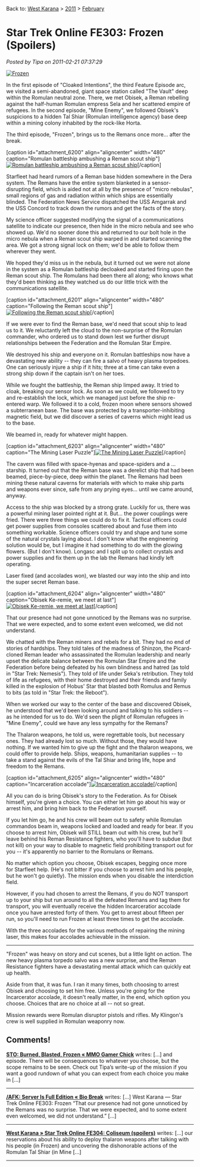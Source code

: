 Back to: [West Karana](/posts/westkarana.md) > [2011](/posts/2011/westkarana.md) > [February](./westkarana.md)
# Star Trek Online FE303: Frozen (Spoilers)

*Posted by Tipa on 2011-02-21 07:37:29*

[![](../../../uploads/2011/02/GameClient-2011-02-19-13-57-38-51-480x326.jpg "Frozen")](../../../uploads/2011/02/GameClient-2011-02-19-13-57-38-51.jpg)

In the first episode of "Cloaked Intentions", the third Feature Episode arc, we visited a semi-abandoned, giant space station called "The Vault" deep within the Romulan neutral zone. There, we met Obisek, a Reman rebelling against the half-human Romulan empress Sela and her scattered empire of refugees. In the second episode, "Mine Enemy", we followed Obisek's suspicions to a hidden Tal Shiar (Romulan intelligence agency) base deep within a mining colony inhabited by the rock-like Horta.

The third episode, "Frozen", brings us to the Remans once more... after the break.


[caption id="attachment\_6200" align="aligncenter" width="480" caption="Romulan battleship ambushing a Reman scout ship"][![](../../../uploads/2011/02/GameClient-2011-02-19-13-59-29-61-480x325.jpg "Romulan battleship ambushing a Reman scout ship")](../../../uploads/2011/02/GameClient-2011-02-19-13-59-29-61.jpg)[/caption]

Starfleet had heard rumors of a Reman base hidden somewhere in the Dera system. The Remans have the entire system blanketed in a sensor-disrupting field, which is aided not at all by the presence of "micro nebulas", small regions of gas and radiation within which ships are essentially blinded. The Federation News Service dispatched the USS Amgarrak and the USS Concord to track down the rumors and get the facts of the story.

My science officer suggested modifying the signal of a communications satellite to indicate our presence, then hide in the micro nebula and see who showed up. We'd no sooner done this and returned to our bolt hole in the micro nebula when a Reman scout ship warped in and started scanning the area. We got a strong signal lock on them; we'd be able to follow them wherever they went.

We hoped they'd miss us in the nebula, but it turned out we were not alone in the system as a Romulan battleship decloaked and started firing upon the Reman scout ship. The Romulans had been there all along; who knows what they'd been thinking as they watched us do our little trick with the communications satellite.

[caption id="attachment\_6201" align="aligncenter" width="480" caption="Following the Reman scout ship"][![](../../../uploads/2011/02/GameClient-2011-02-19-14-01-34-65-480x299.jpg "Following the Reman scout ship")](../../../uploads/2011/02/GameClient-2011-02-19-14-01-34-65.jpg)[/caption]

If we were ever to find the Reman base, we'd need that scout ship to lead us to it. We reluctantly left the cloud to the non-surprise of the Romulan commander, who ordered us to stand down lest we further disrupt relationships between the Federation and the Romulan Star Empire.

We destroyed his ship and everyone on it. Romulan battleships now have a devastating new ability -- they can fire a salvo of heavy plasma torpedoes. One can seriously injure a ship if it hits; three at a time can take even a strong ship down if the captain isn't on her toes.

While we fought the battleship, the Reman ship limped away. It tried to cloak, breaking our sensor lock. As soon as we could, we followed to try and re-establish the lock, which we managed just before the ship re-entered warp. We followed it to a cold, frozen moon where sensors showed a subterranean base. The base was protected by a transporter-inhibiting magnetic field, but we did discover a series of caverns which might lead us to the base.

We beamed in, ready for whatever might happen.

[caption id="attachment\_6203" align="aligncenter" width="480" caption="The Mining Laser Puzzle"][![](../../../uploads/2011/02/GameClient-2011-02-19-14-13-54-21-480x384.jpg "The Mining Laser Puzzle")](../../../uploads/2011/02/GameClient-2011-02-19-14-13-54-21.jpg)[/caption]

The cavern was filled with space-hyenas and space-spiders and a ... starship. It turned out that the Reman base was a derelict ship that had been beamed, piece-by-piece, deep within the planet. The Remans had been mining these natural caverns for materials with which to make ship parts and weapons ever since, safe from any prying eyes... until we came around, anyway.

Access to the ship was blocked by a strong grate. Luckily for us, there was a powerful mining laser pointed right at it. But... the power couplings were fried. There were three things we could do to fix it. Tactical officers could get power supplies from consoles scattered about and fuse them into something workable. Science officers could try and shape and tune some of the natural crystals laying about. I don't know what the engineering solution would be, but I imagine it had something to do with the glowing flowers. (But I don't know). Longasc and I split up to collect crystals and power supplies and fix them up in the lab the Remans had kindly left operating.

Laser fixed (and accolades won), we blasted our way into the ship and into the super secret Reman base.

[caption id="attachment\_6204" align="aligncenter" width="480" caption="Obisek Ke-remie, we meet at last"][![](../../../uploads/2011/02/GameClient-2011-02-19-14-17-51-57-480x384.jpg "Obisek Ke-remie, we meet at last")](../../../uploads/2011/02/GameClient-2011-02-19-14-17-51-57.jpg)[/caption]

That our presence had not gone unnoticed by the Remans was no surprise. That we were expected, and to some extent even welcomed, we did not understand.

We chatted with the Reman miners and rebels for a bit. They had no end of stories of hardships. They told tales of the madness of Shinzon, the Picard-cloned Reman leader who assassinated the Romulan leadership and nearly upset the delicate balance between the Romulan Star Empire and the Federation before being defeated by his own blindness and hatred (as told in "Star Trek: Nemesis"). They told of life under Seka's retribution. They told of life as refugees, with their home destroyed and their friends and family killed in the explosion of Hobus' Star that blasted both Romulus and Remus to bits (as told in "Star Trek: the Reboot").

When we worked our way to the center of the base and discovered Obisek, he understood that we'd been looking around and talking to his soldiers -- as he intended for us to do. We'd seen the plight of Romulan refugees in "Mine Enemy", could we have any less sympathy for the Remans?

The Thalaron weapons, he told us, were regrettable tools, but necessary ones. They had already lost so much. Without those, they would have nothing. If we wanted him to give up the fight and the thalaron weapons, we could offer to provide help. Ships, weapons, humanitarian supplies -- to take a stand against the evils of the Tal Shiar and bring life, hope and freedom to the Remans.

[caption id="attachment\_6205" align="aligncenter" width="480" caption="Incarceration accolade"][![](../../../uploads/2011/02/GameClient-2011-02-20-18-28-59-10-480x385.jpg "Incarceration accolade")](../../../uploads/2011/02/GameClient-2011-02-20-18-28-59-10.jpg)[/caption]

All you can do is bring Obisek's story to the Federation. As for Obisek himself, you're given a choice. You can either let him go about his way or arrest him, and bring him back to the Federation yourself.

If you let him go, he and his crew will beam out to safety while Romulan commandos beam in, weapons locked and loaded and ready for bear. If you choose to arrest him, Obisek will STILL beam out with his crew, but he'll leave behind his Reman Resistance fighters, who you'll have to subdue (but not kill) on your way to disable to magnetic field prohibiting transport out for you -- it's apparently no barrier to the Romulans or Remans.

No matter which option you choose, Obisek escapes, begging once more for Starfleet help. (He's not bitter if you choose to arrest him and his people, but he won't go quietly). The mission ends when you disable the interdiction field.

However, if you had chosen to arrest the Remans, if you do NOT transport up to your ship but run around to all the defeated Remans and tag them for transport, you will eventually receive the hidden Incarceratior accolade once you have arrested forty of them. You get to arrest about fifteen per run, so you'll need to run Frozen at least three times to get the accolade.

With the three accolades for the various methods of repairing the mining laser, this makes four accolades achievable in the mission.

---

"Frozen" was heavy on story and cut scenes, but a little light on action. The new heavy plasma torpedo salvo was a new surprise, and the Reman Resistance fighters have a devastating mental attack which can quickly eat up health.

Aside from that, it was fun. I ran it many times, both choosing to arrest Obisek and choosing to set him free. Unless you're going for the Incarcerator accolade, it doesn't really matter, in the end, which option you choose. Choices that are no choice at all -- not so great.

Mission rewards were Romulan disruptor pistols and rifles. My Klingon's crew is well supplied in Romulan weaponry now.
## Comments!

**[STO: Burned, Blasted, Frozen &laquo; MMO Gamer Chick](http://mmogamerchick.wordpress.com/2011/02/21/sto-burned-blasted-frozen/)** writes: [...] and episode. There will be consequences to whatever you choose, but the scope remains to be seen. Check out Tipa’s write-up of the mission if you want a good rundown of what you can expect from each choice you make in [...]

---

**[/AFK: Server Is Full Edition &laquo; Bio Break](http://biobreak.wordpress.com/2011/02/27/afk-server-is-full-edition/)** writes: [...] West Karana — Star Trek Online FE303: Frozen “That our presence had not gone unnoticed by the Remans was no surprise. That we were expected, and to some extent even welcomed, we did not understand.” [...]

---

**[West Karana » Star Trek Online FE304: Coliseum (spoilers)](https://chasingdings.com/index.php/2011/02/27/star-trek-online-fe304-coliseum-spoilers/)** writes: [...] our reservations about his ability to deploy thalaron weapons after talking with his people (in Frozen) and uncovering the dishonorable actions of the Romulan Tal Shiar (in Mine [...]

---

